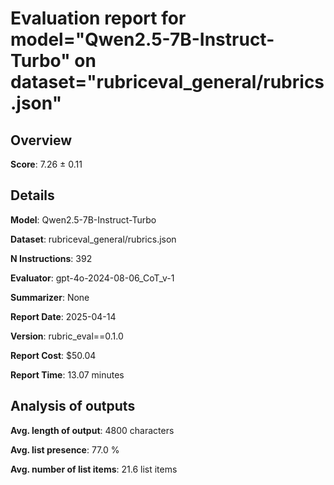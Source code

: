 # Evaluation report for model="Qwen2.5-7B-Instruct-Turbo" on dataset="rubriceval_general/rubrics.json"

## Overview
**Score**: 7.26 ± 0.11

## Details
**Model**: Qwen2.5-7B-Instruct-Turbo

**Dataset**: rubriceval_general/rubrics.json

**N Instructions**: 392

**Evaluator**: gpt-4o-2024-08-06_CoT_v-1

**Summarizer**: None

**Report Date**: 2025-04-14

**Version**: rubric_eval==0.1.0

**Report Cost**: $50.04

**Report Time**: 13.07 minutes

## Analysis of outputs
**Avg. length of output**: 4800 characters

**Avg. list presence**: 77.0 %

**Avg. number of list items**: 21.6 list items


